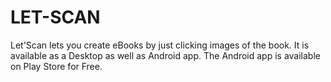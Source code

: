 # LET-SCAN
Let'Scan lets you create eBooks by just clicking images of the book. It is available as a Desktop as well as Android app. The Android app is available on Play Store for Free.
